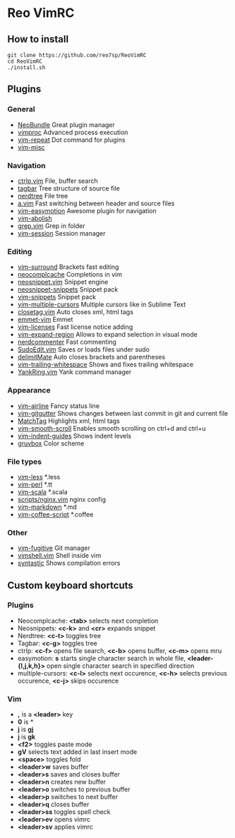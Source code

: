 # **Reo VimRC**


## How to install

    git clone https://github.com/reo7sp/ReoVimRC
    cd ReoVimRC
    ./install.sh


## Plugins

### General
- [NeoBundle](https://github.com/Shougo/neobundle.vim) Great plugin manager
- [vimproc](https://github.com/Shougo/vimproc.vim) Advanced process execution
- [vim-repeat](https://github.com/tpope/vim-repeat) Dot command for plugins
- [vim-misc](https://github.com/xolox/vim-misc)

### Navigation
- [ctrlp.vim](https://github.com/kien/ctrlp.vim) File, buffer search
- [tagbar](https://github.com/majutsushi/tagbar) Tree structure of source file
- [nerdtree](https://github.com/scrooloose/nerdtree) File tree
- [a.vim](https://github.com/vim-scripts/a.vim) Fast switching between header and source files
- [vim-easymotion](https://github.com/Lokaltog/vim-easymotion) Awesome plugin for navigation
- [vim-abolish](https://github.com/tpope/vim-abolish)
- [grep.vim](https://github.com/vim-scripts/grep.vim) Grep in folder
- [vim-session](https://github.com/xolox/vim-session) Session manager

### Editing
- [vim-surround](https://github.com/tpope/vim-surround) Brackets fast editing
- [neocomplcache](https://github.com/Shougo/neocomplcache) Completions in vim
- [neosnippet.vim](https://github.com/Shougo/neosnippet.vim) Snippet engine
- [neosnippet-snippets](https://github.com/Shougo/neosnippet-snippets) Snippet pack
- [vim-snippets](https://github.com/honza/vim-snippets) Snippet pack
- [vim-multiple-cursors](https://github.com/terryma/vim-multiple-cursors) Multiple cursors like in Sublime Text
- [closetag.vim](https://github.com/docunext/closetag.vim) Auto closes xml, html tags
- [emmet-vim](https://github.com/mattn/emmet-vim) Emmet
- [vim-licenses](https://github.com/antoyo/vim-licenses) Fast license notice adding
- [vim-expand-region](https://github.com/terryma/vim-expand-region) Allows to expand selection in visual mode
- [nerdcommenter](https://github.com/scrooloose/nerdcommenter) Fast commenting
- [SudoEdit.vim](https://github.com/chrisbra/SudoEdit.vim) Saves or loads files under sudo
- [delimitMate](https://github.com/Raimondi/delimitMate) Auto closes brackets and parentheses
- [vim-trailing-whitespace](https://github.com/bronson/vim-trailing-whitespace) Shows and fixes trailing whitespace
- [YankRing.vim](https://github.com/vim-scripts/YankRing.vim) Yank command manager

### Appearance
- [vim-airline](https://github.com/bling/vim-airline) Fancy status line
- [vim-gitgutter](https://github.com/airblade/vim-gitgutter) Shows changes between last commit in git and current file
- [MatchTag](https://github.com/gregsexton/MatchTag) Highlights xml, html tags
- [vim-smooth-scroll](https://github.com/terryma/vim-smooth-scroll) Enables smooth scrolling on ctrl+d and ctrl+u
- [vim-indent-guides](https://github.com/nathanaelkane/vim-indent-guides) Shows indent levels
- [gruvbox](https://github.com/morhetz/gruvbox) Color scheme

### File types
- [vim-less](https://github.com/groenewege/vim-less) \*.less
- [vim-perl](https://github.com/vim-perl/vim-perl) \*.tt
- [vim-scala](https://github.com/derekwyatt/vim-scala) \*.scala
- [scripts/nginx.vim](https://github.com/vim-scripts/nginx.vim) nginx config
- [vim-markdown](https://github.com/tpope/vim-markdown) \*.md
- [vim-coffee-script](https://github.com/kchmck/vim-coffee-script) \*.coffee

### Other
- [vim-fugitive](https://github.com/tpope/vim-fugitive) Git manager
- [vimshell.vim](https://github.com/Shougo/vimshell.vim) Shell inside vim
- [syntastic](https://github.com/scrooloose/syntastic) Shows compilation errors


## Custom keyboard shortcuts

### Plugins
- Neocomplcache: **&lt;tab&gt;** selects next completion
- Neosnippets: **&lt;c-k&gt;** and **&lt;cr&gt;** expands snippet
- Nerdtree: **&lt;c-t&gt;** toggles tree
- Tagbar: **&lt;c-g&gt;** toggles tree
- ctrlp: **&lt;c-f&gt;** opens file search, **&lt;c-b&gt;** opens buffer, **&lt;c-m&gt;** opens mru
- easymotion: **s** starts single character search in whole file, **&lt;leader-{l,j,k,h}&gt;** open single character search in specified direction
- multiple-cursors: **&lt;c-l&gt;** selects next occurence, **&lt;c-h&gt;** selects previous occurence, **&lt;c-j&gt;** skips occurence

### Vim
- **,** is a **&lt;leader&gt;** key
- **0** is **^**
- **j** is **gj**
- **j** is **gk**
- **&lt;f2&gt;** toggles paste mode
- **gV** selects text added in last insert mode
- **&lt;space&gt;** toggles fold
- **&lt;leader&gt;w** saves buffer
- **&lt;leader&gt;s** saves and closes buffer
- **&lt;leader&gt;n** creates new buffer
- **&lt;leader&gt;o** switches to previous buffer
- **&lt;leader&gt;p** switches to next buffer
- **&lt;leader&gt;q** closes buffer
- **&lt;leader&gt;ss** toggles spell check
- **&lt;leader&gt;ev** opens vimrc
- **&lt;leader&gt;sv** applies vimrc
